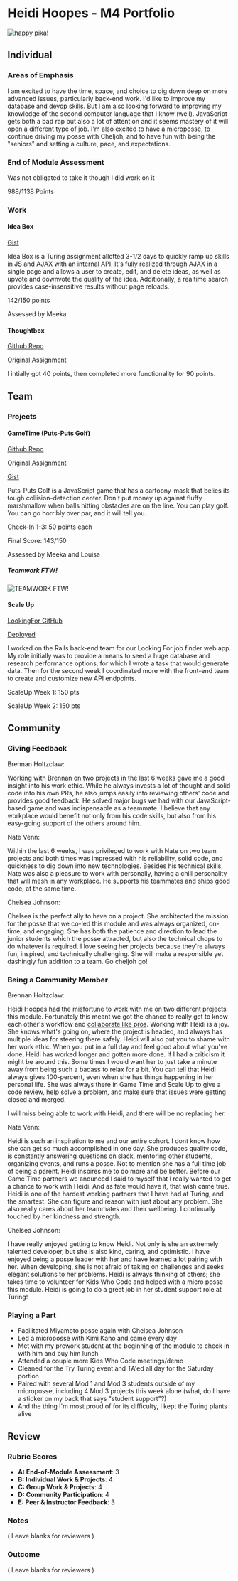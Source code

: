 # Heidi Hoopes - M4 Portfolio

![happy pika!](https://media.giphy.com/media/sdR7KXjYmKegU/giphy.gif)

## Individual

### Areas of Emphasis

I am excited to have the time, space, and choice to dig down deep on more advanced issues, particularly back-end work. I'd like to improve my database and devop skills. But I am also looking forward to improving my knowledge of the second computer language that I know (well). JavaScript gets both a bad rap but also a lot of attention and it seems mastery of it will open a different type of job. I'm also excited to have a microposse, to continue driving my posse with Cheljoh, and to have fun with being the "seniors" and setting a culture, pace, and expectations. 

### End of Module Assessment

Was not obligated to take it though I did work on it

988/1138 Points

### Work

#### Idea Box

[Gist](https://github.com/turingschool/ruby-submissions/blob/master/1511/module_4_assignments/ideabox2.0/heidi_hoopes.md)

Idea Box is a Turing assignment allotted 3-1/2 days to quickly ramp up skills in JS and AJAX with an internal API. It's fully realized through AJAX in a single page and allows a user to create, edit, and delete ideas, as well as upvote and downvote the quality of the idea. Additionally, a realtime search provides case-insensitive results without page reloads.

142/150 points

Assessed by Meeka

#### Thoughtbox

[Github Repo](https://github.com/hhoopes/thoughtbox)

[Original Assignment](https://gist.github.com/stevekinney/82831c5b25029415ce8b)

I intially got 40 points, then completed more functionality for 90 points.

## Team

### Projects

#### GameTime (Puts-Puts Golf)

[Github Repo](https://github.com/brennanholtzclaw/game_time)

[Original Assignment](https://github.com/turingschool/lesson_plans/blob/master/ruby_04-apis_and_scalability/gametime_project.markdown)

[Gist](https://github.com/turingschool/ruby-submissions/tree/master/1511/module_4_assignments/gametime/puts-puts)

Puts-Puts Golf is a JavaScript game that has a cartoony-mask that belies its tough collision-detection center. Don't put money up against fluffy marshmallow when balls hitting obstacles are on the line. You can play golf. You can go horribly over par, and it will tell you.

Check-In 1-3: 50 points each

Final Score: 143/150

Assessed by Meeka and Louisa

##### Teamwork FTW!

![TEAMWORK FTW!](https://media.giphy.com/media/VIwVlXlMuZ3tS/giphy.gif)

#### Scale Up

[LookingFor GitHub](https://github.com/LookingForMe/lookingfor)

[Deployed](https://lookingforme.herokuapp.com/)

I worked on the Rails back-end team for our Looking For job finder web app. My role initially was to provide a means to seed a huge database and research performance options, for which I wrote a task that would generate data. Then for the second week I coordinated more with the front-end team to create and customize new API endpoints.

ScaleUp Week 1: 150 pts

ScaleUp Week 2: 150 pts


## Community

### Giving Feedback

Brennan Holtzclaw:

Working with Brennan on two projects in the last 6 weeks gave me a good insight into his work ethic. While he always invests a lot of thought and solid code into his own PRs, he also jumps easily into reviewing others' code and provides good feedback. He solved major bugs we had with our JavaScript-based game and was indispensable as a teammate. I believe that any workplace would benefit not only from his code skills, but also from his easy-going support of the others around him.

Nate Venn:

Within the last 6 weeks, I was privileged to work with Nate on two team projects and both times was impressed with his reliability, solid code, and quickness to dig down into new technologies. Besides his technical skills, Nate was also a pleasure to work with personally, having a chill personality that will mesh in any workplace. He supports his teammates and ships good code, at the same time.

Chelsea Johnson: 

Chelsea is the perfect ally to have on a project. She architected the mission for the posse that we co-led this module and was always organized, on-time, and engaging. She has both the patience and direction to lead the junior students which the posse attracted, but also the technical chops to do whatever is required. I love seeing her projects because they're always fun, inspired, and technically challenging. She will make a responsible yet dashingly fun addition to a team. Go cheljoh go!

### Being a Community Member

Brennan Holtzclaw:

Heidi Hoopes had the misfortune to work with me on two different projects this module. Fortunately this meant we got the chance to really get to know each other's workflow and [collaborate like pros](http://giphy.com/gifs/cheezburger-pokemon-pikachu-3oEduV4SOS9mmmIOkw). Working with Heidi is a joy. She knows what's going on, where the project is headed, and always has multiple ideas for steering there safely. Heidi will also put you to shame with her work ethic. When you put in a full day and feel good about what you've done, Heidi has worked longer and gotten more done. If I had a criticism it might be around this. Some times I would want her to just take a minute away from being such a badass to relax for a bit. You can tell that Heidi always gives 100-percent, even when she has things happening in her personal life. She was always there in Game Time and Scale Up to give a code review, help solve a problem, and make sure that issues were getting closed and merged.

I will miss being able to work with Heidi, and there will be no replacing her.

Nate Venn: 

Heidi is such an inspiration to me and our entire cohort. I dont know how she
can get so much accomplished in one day. She produces quality code, is
constantly answering questions on slack, mentoring other students, organizing
events, and runs a posse. Not to mention she has a full time job of being a
parent. Heidi inspires me to do more and be better. Before our Game Time
partners we anounced I said to myself that I really wanted to get a chance to
work with Heidi. And as fate would have it, that wish came true. Heidi is one of the
hardest working partners that I have had at Turing, and the smartest. She can
figure and reason with just about any problem. She also really cares about her
teammates and their wellbeing. I continually touched by her kindness and strength.

Chelsea Johnson:

I have really enjoyed getting to know Heidi. Not only is she an extremely talented developer, but she is also kind, caring, and optimistic. I have enjoyed being a posse leader with her and have learned a lot pairing with her. When developing, she is not afraid of taking on challenges and seeks elegant solutions to her problems. Heidi is always thinking of others; she takes time to volunteer for Kids Who Code and helped with a micro posse this module. Heidi is going to do a great job in her student support role at Turing!

### Playing a Part

* Facilitated Miyamoto posse again with Chelsea Johnson
* Led a microposse with Kimi Kano and came every day
* Met with my prework student at the beginning of the module to check in with him and buy him lunch
* Attended a couple more Kids Who Code meetings/demo
* Cleaned for the Try Turing event and TA'ed all day for the Saturday portion
* Paired with several Mod 1 and Mod 3 students outside of my microposse, including 4 Mod 3 projects this week alone (what, do I have a sticker on my back that says "student support"?)
* And the thing I'm most proud of for its difficulty, I kept the Turing plants alive

## Review

### Rubric Scores

* **A: End-of-Module Assessment**: 3
* **B: Individual Work & Projects**: 4
* **C: Group Work & Projects**: 4
* **D: Community Participation**: 4
* **E: Peer & Instructor Feedback**: 3

### Notes

( Leave blanks for reviewers )

### Outcome

( Leave blanks for reviewers )
